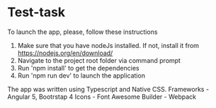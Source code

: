 # Test-task
To launch the app, please, follow these instructions
1. Make sure that you have nodeJs installed. If not, install it from https://nodejs.org/en/download/
2. Navigate to the project root folder via command prompt
3. Run 'npm install' to get the dependencies
4. Run 'npm run dev' to launch the application

The app was written using Typescript and Native CSS.
Frameworks - Angular 5, Bootrstap 4
Icons - Font Awesome
Builder - Webpack